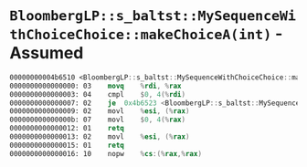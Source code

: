 # `BloombergLP::s_baltst::MySequenceWithChoiceChoice::makeChoiceA(int)` - Assumed

```nasm
00000000004b6510 <BloombergLP::s_baltst::MySequenceWithChoiceChoice::makeChoiceA(int)>:
0000000000000000: 03	movq	%rdi, %rax
0000000000000003: 04	cmpl	$0, 4(%rdi)
0000000000000007: 02	je	0x4b6523 <BloombergLP::s_baltst::MySequenceWithChoiceChoice::makeChoiceA(int)+0x13>
0000000000000009: 02	movl	%esi, (%rax)
000000000000000b: 07	movl	$0, 4(%rax)
0000000000000012: 01	retq	
0000000000000013: 02	movl	%esi, (%rax)
0000000000000015: 01	retq	
0000000000000016: 10	nopw	%cs:(%rax,%rax)
```

